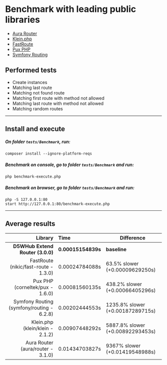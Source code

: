 # Benchmark with leading public libraries
- [Aura Router](https://github.com/auraphp/Aura.Router)
- [Klein.php](https://github.com/klein/klein.php)
- [FastRoute](https://github.com/nikic/FastRoute)
- [Pux PHP](https://github.com/c9s/Pux)
- [Symfony Routing](https://github.com/symfony/routing)

## Performed tests 
- Create instances
- Matching last route
- Matching not found route
- Matching first route with method not allowed
- Matching last route with method not allowed
- Matching random routes

---

## Install and execute

##### On folder `tests/Benchmark`, run:
```shell
composer install --ignore-platform-reqs
```

##### Benchmark on console, go to folder `tests/Benchmark` and run:
```shell
php benchmark-execute.php
```

##### Benchmark on browser, go to folder `tests/Benchmark` and run:
```shell
php -S 127.0.0.1:80
start http://127.0.0.1:80/benchmark-execute.php
```

---

## Average results
|                                   Library | Time               | Difference                       |
|------------------------------------------:|:-------------------|----------------------------------|
|          **D5WHub Extend Router (3.0.0)** | **0.00015154839s** | **baseline**                     |
|      FastRoute (nikic/fast-route - 1.3.0) | 0.00024784088s     | 63.5% slower (+0.00009629250s)   |
|           Pux PHP (corneltek/pux - 1.6.0) | 0.00081560135s     | 438.2% slower (+0.00066405296s)  |
| Symfony Routing (symfony/routing - 6.2.8) | 0.00202444553s     | 1235.8% slower (+0.00187289715s) |
|           Klein.php (klein/klein - 2.1.2) | 0.00907448292s     | 5887.8% slower (+0.00892293453s) |
|         Aura Router (aura/router - 3.1.0) | 0.01434703827s     | 9367% slower (+0.01419548988s)   |
